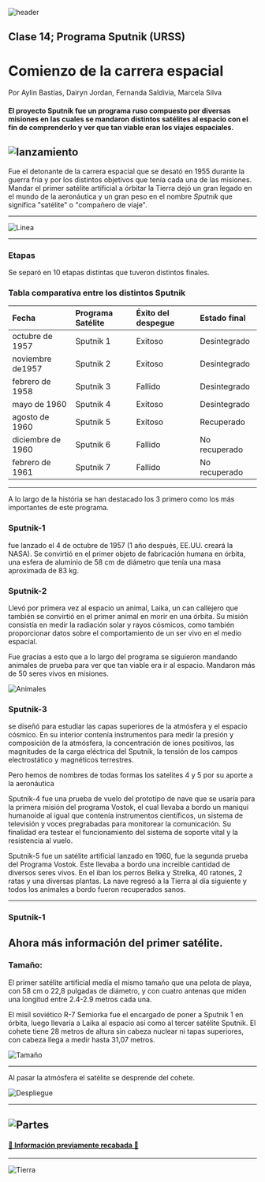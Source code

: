 ![header](https://cdn.zendalibros.com/wp-content/uploads/2022/09/lanzamiento-del-sputnik-1.jpg)
## Clase 14; Programa Sputnik (URSS)
# Comienzo de la carrera espacial
Por Aylin Bastías, Dairyn Jordan, Fernanda Saldivia, Marcela Silva
 
#### El proyecto Sputnik fue un programa ruso compuesto por diversas misiones en las cuales se mandaron distintos satélites al espacio con el fin de comprenderlo y ver que tan viable eran los viajes espaciales.


![lanzamiento](https://mf.b37mrtl.ru/actualidad/public_images/2017.10/article/r/1104/90/jpeg/59d61470e9180ff1148b4567.jpg)
---

Fue el detonante de la carrera espacial que se desató en 1955 durante la guerra fría y por los distintos objetivos que tenía cada una de las misiones. Mandar el primer satélite artificial a órbitar la Tierra dejó un gran legado en el mundo de la aeronáutica y un gran peso en el nombre *Sputnik* que significa "satélite" o "compañero de viaje".

---
![Linea](https://github.com/SateliteSputnik/Clase-14/blob/main/src/Linea_del_tiempo_URSS_.png)

---
### Etapas
Se separó en 10 etapas distintas que tuveron distintos finales.

### Tabla comparatíva entre los distintos Sputnik 
|Fecha     |Programa Satélite  |Éxito del despegue  |Estado final  |
|:---------------------|:--------------|:--------------|:--------------|
|octubre de 1957	|Sputnik 1	|Exitoso	|Desintegrado |
|noviembre de1957	|Sputnik 2	|Exitoso	|Desintegrado |
|febrero de 1958	|Sputnik 3	|Fallido	|Desintegrado |
|mayo de 1960	|Sputnik 4	|Exitoso	|Desintegrado |
|agosto de 1960	|Sputnik 5	|Exitoso	|Recuperado |
|diciembre de 1960	|Sputnik 6	|Fallido	|No recuperado |
|febrero de 1961	|Sputnik 7	|Fallido	|No recuperado |

---

A lo largo de la história se han destacado los 3 primero como los más importantes de este programa. 

### Sputnik-1
fue lanzado el 4 de octubre de 1957 (1 año después, EE.UU. creará la NASA). Se convirtió en el primer objeto de fabricación humana en órbita, una esfera de aluminio de 58 cm de diámetro que tenía una masa aproximada de 83 kg.

### Sputnik-2
Llevó por primera vez al espacio un animal, Laika, un can callejero que también se convirtió en el primer animal en morir en una órbita. Su misión consistía en medir la radiación solar y rayos cósmicos, como también proporcionar datos sobre el comportamiento de un ser vivo en el medio espacial.

Fue gracias a esto que a lo largo del programa se siguieron mandando animales de prueba para ver que tan viable era ir al espacio. Mandaron más de 50 seres vivos en misiones.

![Animales](https://github.com/SateliteSputnik/Clase-14/blob/main/src/Animales.png)

### Sputnik-3
se diseñó para estudiar las capas superiores de la atmósfera y el espacio cósmico. En su interior contenía instrumentos para medir la presión y composición de la atmósfera, la concentración de iones positivos, las magnitudes de la carga eléctrica del Sputnik, la tensión de los campos electrostático y magnéticos terrestres.

Pero hemos de nombres de todas formas los satelites 4 y 5 por su aporte a la aeronáutica

Sputnik-4 fue una prueba de vuelo del prototipo de nave que se usaría para la primera misión del programa Vostok, el cual llevaba a bordo un maniquí humanoide al igual que contenía instrumentos científicos, un sistema de televisión y voces pregrabadas para monitorear la comunicación. Su finalidad era testear el funcionamiento del sistema de soporte vital y la resistencia al vuelo.

Sputnik-5 fue un satélite artificial lanzado en 1960, fue la segunda prueba del Programa Vostok. Este llevaba a bordo una increible cantidad de diversos seres vivos. En el iban los perros Belka y Strelka, 40 ratones, 2 ratas y una diversas plantas. La nave regresó a la Tierra al día siguiente y todos los animales a bordo fueron recuperados sanos.

---
### Sputnik-1
Ahora más información del primer satélite.
---

### Tamaño:

El primer satélite artificial medía el mismo tamaño que una pelota de playa, con 58 cm o 22,8 pulgadas de diámetro, y con cuatro antenas que miden una longitud entre 2.4-2.9 metros cada una. 

El misil soviético R-7 Semiorka fue el encargado de poner a Sputnik 1 en órbita, luego llevaría a Laika al espacio así como al tercer satélite Sputnik. El cohete tiene 28 metros de altura sin cabeza nuclear ni tapas superiores, con cabeza llega a medir hasta 31,07 metros.

![Tamaño](https://github.com/SateliteSputnik/Clase-14/blob/main/src/sputnik_tamano.svg)

---

Al pasar la atmósfera el satélite se desprende del cohete.

![Despliegue](https://i.imgur.com/JbzgB67.gif)

---

![Partes](https://github.com/SateliteSputnik/Clase-14/blob/main/src/PARTES_SPUTNIK_Mesa_de_trabajo_1_Mesa_de_trabajo_1.svg)
---

#### [:star2: Información previamente recabada :star2:](https://github.com/SateliteSputnik/Clase-11#readme)  

---





![Tierra](https://thescientificjournalclub.files.wordpress.com/2017/10/earth-3840x2160-planet-space-10012-e1508210216529.jpg)



